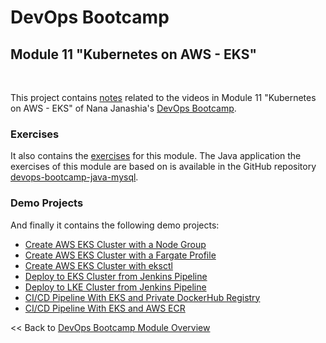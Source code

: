 # DevOps Bootcamp
## Module 11 "Kubernetes on AWS - EKS"
<br />

This project contains [notes](./Notes.md) related to the videos in Module 11 "Kubernetes on AWS - EKS" of Nana Janashia's [DevOps Bootcamp](https://www.techworld-with-nana.com/devops-bootcamp).

### Exercises
It also contains the [exercises](./exercises/Exercises.md) for this module. The Java application the exercises of this module are based on is available in the GitHub repository [devops-bootcamp-java-mysql](https://github.com/fsiegrist/devops-bootcamp-java-mysql).

### Demo Projects
And finally it contains the following demo projects:
- [Create AWS EKS Cluster with a Node Group](./demo-projects/1-create-eks-cluster-node-group/)
- [Create AWS EKS Cluster with a Fargate Profile](./demo-projects/2-create-eks-cluster-fargate/)
- [Create AWS EKS Cluster with eksctl](./demo-projects/3-create-eks-cluster-eksclt/)
- [Deploy to EKS Cluster from Jenkins Pipeline](./demo-projects/4-deploy-to-eks-from-jenkins/)
- [Deploy to LKE Cluster from Jenkins Pipeline](./demo-projects/5-deploy-to-lke-from-jenkins/)
- [CI/CD Pipeline With EKS and Private DockerHub Registry](./demo-projects/6-ci-cd-pipeline-with-eks-and-docker-hub/)
- [CI/CD Pipeline With EKS and AWS ECR](./demo-projects/7-ci-cd-pipeline-with-eks-and-ecr/)

<< Back to [DevOps Bootcamp Module Overview](https://github.com/fsiegrist/twn-devops-bootcamp)
